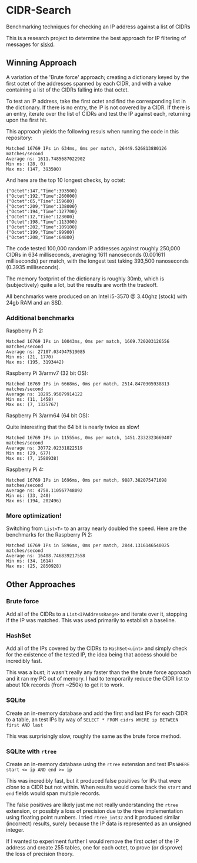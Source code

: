 # CIDR-Search
Benchmarking techniques for checking an IP address against a list of CIDRs

This is a research project to determine the best approach for IP filtering of messages for [slskd](https://github.com/slskd/slskd).

## Winning Approach

A variation of the 'Brute force' approach; creating a dictionary keyed by the first octet of the addresses spanned by each CIDR, and with a value containing a list of the CIDRs falling into that octet.

To test an IP address, take the first octet and find the corresponding list in the dictionary.  If there is no entry, the IP is not covered by a CIDR.  If there is an entry, iterate over the list of CIDRs and test the IP against each, returning upon the first hit.

This approach yields the following resuls when running the code in this repository:

```
Matched 16769 IPs in 634ms, 0ms per match, 26449.526813880126 matches/second
Average ns: 1611.7485687022902
Min ns: (28, 0)
Max ns: (147, 393500)
```

And here are the top 10 longest checks, by octet:

```
{"Octet":147,"Time":393500}
{"Octet":192,"Time":260000}
{"Octet":65,"Time":159600}
{"Octet":209,"Time":138000}
{"Octet":194,"Time":127700}
{"Octet":12,"Time":123000}
{"Octet":198,"Time":113300}
{"Octet":202,"Time":109100}
{"Octet":199,"Time":99900}
{"Octet":208,"Time":64800}
```

The code tested 100,000 random IP addresses against roughly 250,000 CIDRs in 634 milliseconds, averaging 1611 nanoseconds (0.001611 milliseconds) per match, with the longest test taking 393,500 nanoseconds (0.3935 milliseconds).

The memory footprint of the dictionary is roughly 30mb, which is (subjectively) quite a lot, but the results are worth the tradeoff.

All benchmarks were produced on an Intel i5-3570 @ 3.40ghz (stock) with 24gb RAM and an SSD.

### Additional benchmarks

Raspberry Pi 2:

```
Matched 16769 IPs in 10043ms, 0ms per match, 1669.720203126556 matches/second
Average ns: 27107.034947519085
Min ns: (21, 1770)
Max ns: (195, 3193442)
```

Raspberry Pi 3/armv7 (32 bit OS):

```
Matched 16769 IPs in 6668ms, 0ms per match, 2514.8470305938813 matches/second
Average ns: 18295.95079914122
Min ns: (11, 1458)
Max ns: (7, 1325767)

```

Raspberry Pi 3/arm64 (64 bit OS):

Quite interesting that the 64 bit is nearly twice as slow!

```
Matched 16769 IPs in 11555ms, 0ms per match, 1451.2332323669407 matches/second
Average ns: 30772.02331822519
Min ns: (29, 677)
Max ns: (7, 1580938)
```

Raspberry Pi 4:

```
Matched 16769 IPs in 1696ms, 0ms per match, 9887.382075471698 matches/second
Average ns: 4758.110567748092
Min ns: (33, 240)
Max ns: (194, 202496)
```

### More optimization!

Switching from `List<T>` to an array nearly doubled the speed.  Here are the benchmarks for the Raspberry Pi 2:

```
Matched 16769 IPs in 5896ms, 0ms per match, 2844.1316146540025 matches/second
Average ns: 16408.746839217558
Min ns: (34, 1614)
Max ns: (25, 2850928)
```

## Other Approaches

### Brute force

Add all of the CIDRs to a `List<IPAddressRange>` and iterate over it, stopping if the IP was matched.  This was used primarily to establish a baseline.

### HashSet

Add all of the IPs covered by the CIDRs to  `HashSet<uint>` and simply check for the existence of the tested IP, the idea being that access should be incredibly fast.

This was a bust; it wasn't really any faster than the the brute force approach and it ran my PC out of memory.  I had to temporarily reduce the CIDR list to about 10k records (from ~250k) to get it to work.

### SQLite

Create an in-memory database and add the first and last IPs for each CIDR to a table, an test IPs by way of `SELECT * FROM cidrs WHERE ip BETWEEN first AND last`

This was surprisingly slow, roughly the same as the brute force method.

### SQLite with `rtree`

Create an in-memory database using the `rtree` extension and test IPs `WHERE start <= ip AND end >= ip`

This was incredibly fast, but it produced false positives for IPs that were _close_ to a CIDR but not within.  When results would come back the `start` and `end` fields would span multiple records.

The false positives are likely just me not really understanding the `rtree` extension, or possibly a loss of precision due to the rtree implementation using floating point numbers.  I tried `rtree_int32` and it produced similar (incorrect) results, surely because the IP data is represented as an unsigned integer.

If I wanted to experiment further I would remove the first octet of the IP address and create 255 tables, one for each octet, to prove (or disprove) the loss of precision theory.